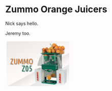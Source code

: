 # Zummo Orange Juicers

Nick says hello.

Jeremy too.

![Zummo Z05](/img/zummo-z05.png "Zummo Z05")
